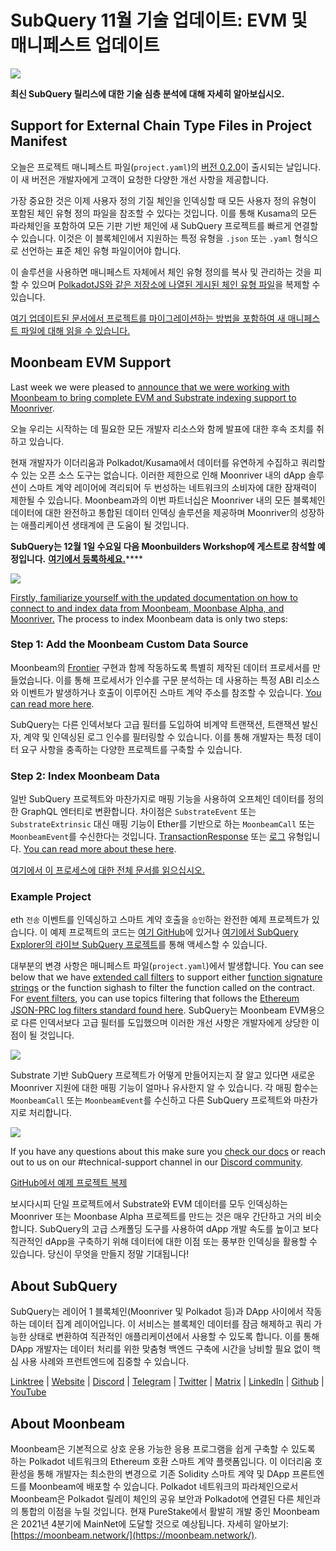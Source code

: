 # SubQuery 11월 기술 업데이트: EVM 및 매니페스트 업데이트

![](https://miro.medium.com/max/1400/1*q9GErDrvAyacOPm97krV6Q.png)

**최신 SubQuery 릴리스에 대한 기술 심층 분석에 대해 자세히 알아보십시오.**

## Support for External Chain Type Files in Project Manifest

오늘은 프로젝트 매니페스트 파일(`project.yaml`)의 [버전 0.2.0](https://doc.subquery.network/create/manifest/)이 출시되는 날입니다. 이 새 버전은 개발자에게 고객이 요청한 다양한 개선 사항을 제공합니다.

가장 중요한 것은 이제 사용자 정의 기질 체인을 인덱싱할 때 모든 사용자 정의 유형이 포함된 체인 유형 정의 파일을 참조할 수 있다는 것입니다. 이를 통해 Kusama의 모든 파라체인을 포함하여 모든 기판 기반 체인에 새 SubQuery 프로젝트를 빠르게 연결할 수 있습니다. 이것은 이 블록체인에서 지원하는 특정 유형을 `.json` 또는 `.yaml` 형식으로 선언하는 표준 체인 유형 파일이어야 합니다.

이 솔루션을 사용하면 매니페스트 자체에서 체인 유형 정의를 복사 및 관리하는 것을 피할 수 있으며 [PolkadotJS와 같은 저장소에 나열된 게시된 체인 유형 파일](https://github.com/polkadot-js/apps/tree/master/packages/apps-config/src/api/spec)을 복제할 수 있습니다.

[여기 업데이트된 문서에서 프로젝트를 마이그레이션하는 방법을 포함하여 새 매니페스트 파일에 대해 읽을 수 있습니다.](https://doc.subquery.network/create/manifest/)

## Moonbeam EVM Support

Last week we were pleased to [announce that we were working with Moonbeam to bring complete EVM and Substrate indexing support to Moonriver](../customer_announcements/20211028-moonbeam-evm.md).

오늘 우리는 시작하는 데 필요한 모든 개발자 리소스와 함께 발표에 대한 후속 조치를 취하고 있습니다.

현재 개발자가 이더리움과 Polkadot/Kusama에서 데이터를 유연하게 수집하고 쿼리할 수 있는 오픈 소스 도구는 없습니다. 이러한 제한으로 인해 Moonriver 내의 dApp 솔루션이 스마트 계약 레이어에 격리되어 두 번성하는 네트워크의 소비자에 대한 잠재력이 제한될 수 있습니다. Moonbeam과의 이번 파트너십은 Moonriver 내의 모든 블록체인 데이터에 대한 완전하고 통합된 데이터 인덱싱 솔루션을 제공하며 Moonriver의 성장하는 애플리케이션 생태계에 큰 도움이 될 것입니다.

**SubQuery는 12월 1일 수요일 다음 Moonbuilders Workshop에 게스트로 참석할 예정입니다.** [**여기에서 등록하세요.**](https://www.crowdcast.io/e/moonbuilders-ws/10)****

![](https://miro.medium.com/max/600/1*AET6Ek_PqFDRoc29Jiitnw.gif)

[Firstly, familiarize yourself with the updated documentation on how to connect to and index data from Moonbeam, Moonbase Alpha, and Moonriver.](https://doc.subquery.network/create/substrate-evm/) The process to index Moonbeam data is only two steps:

### Step 1: Add the Moonbeam Custom Data Source

Moonbeam의 [Frontier](https://github.com/paritytech/frontier) 구현과 함께 작동하도록 특별히 제작된 데이터 프로세서를 만들었습니다. 이를 통해 프로세서가 인수를 구문 분석하는 데 사용하는 특정 ABI 리소스와 이벤트가 발생하거나 호출이 이루어진 스마트 계약 주소를 참조할 수 있습니다. [You can read more here](https://doc.subquery.network/create/substrate-evm/#data-source-spec).

SubQuery는 다른 인덱서보다 고급 필터를 도입하여 비계약 트랜잭션, 트랜잭션 발신자, 계약 및 인덱싱된 로그 인수를 필터링할 수 있습니다. 이를 통해 개발자는 특정 데이터 요구 사항을 충족하는 다양한 프로젝트를 구축할 수 있습니다.

### Step 2: Index Moonbeam Data

일반 SubQuery 프로젝트와 마찬가지로 매핑 기능을 사용하여 오프체인 데이터를 정의한 GraphQL 엔터티로 변환합니다. 차이점은 `SubstrateEvent` 또는 `SubstrateExtrinsic` 대신 매핑 기능이 Ether를 기반으로 하는 `MoonbeamCall` 또는 `MoonbeamEvent`를 수신한다는 것입니다. [TransactionResponse](https://docs.ethers.io/v5/api/providers/types/#providers-TransactionResponse) 또는 [로그](https://docs.ethers.io/v5/api/providers/types/#providers-Log) 유형입니다. [You can read more about these here](https://doc.subquery.network/create/substrate-evm/#frontierevmcall).

[여기에서 이 프로세스에 대한 전체 문서를 읽으십시오.](https://doc.subquery.network/create/substrate-evm/#frontierevmcall)

### Example Project

eth `전송` 이벤트를 인덱싱하고 스마트 계약 호출을 `승인`하는 완전한 예제 프로젝트가 있습니다. 이 예제 프로젝트의 코드는 [여기 GitHub](https://github.com/subquery/tutorials-moonriver-evm-starter)에 있거나 [여기에서 SubQuery Explorer의 라이브 SubQuery 프로젝트](https://explorer.subquery.network/subquery/subquery/moonriver-evm-starter-project)를 통해 액세스할 수 있습니다.

대부분의 변경 사항은 매니페스트 파일(`project.yaml`)에서 발생합니다. You can see below that we have [extended call filters](https://doc.subquery.network/create/substrate-evm/#call-filters) to support either [function signature strings](https://docs.ethers.io/v5/api/utils/abi/fragments/#FunctionFragment) or the function sighash to filter the function called on the contract. For [event filters](https://doc.subquery.network/create/substrate-evm/#event-filters), you can use topics filtering that follows the [Ethereum JSON-PRC log filters standard found here](https://docs.ethers.io/v5/concepts/events/). SubQuery는 Moonbeam EVM용으로 다른 인덱서보다 고급 필터를 도입했으며 이러한 개선 사항은 개발자에게 상당한 이점이 될 것입니다.

![](https://miro.medium.com/max/700/1*4JRHItnILfCie4FT6sYLEA.png)

Substrate 기반 SubQuery 프로젝트가 어떻게 만들어지는지 잘 알고 있다면 새로운 Moonriver 지원에 대한 매핑 기능이 얼마나 유사한지 알 수 있습니다. 각 매핑 함수는 `MoonbeamCall` 또는 `MoonbeamEvent`를 수신하고 다른 SubQuery 프로젝트와 마찬가지로 처리합니다.

![](https://miro.medium.com/max/700/1*k4_uJYYCsTnPRRJ7avq2WA.png)

If you have any questions about this make sure you [check our docs](https://doc.subquery.network/create/substrate-evm) or reach out to us on our #technical-support channel in our [Discord community](https://discord.com/invite/subquery).

[GitHub에서 예제 프로젝트 복제](https://github.com/subquery/tutorials-moonriver-evm-starter)

보시다시피 단일 프로젝트에서 Substrate와 EVM 데이터를 모두 인덱싱하는 Moonriver 또는 Moonbase Alpha 프로젝트를 만드는 것은 매우 간단하고 거의 비슷합니다. SubQuery의 고급 스캐폴딩 도구를 사용하여 dApp 개발 속도를 높이고 보다 직관적인 dApp을 구축하기 위해 데이터에 대한 이점 또는 풍부한 인덱싱을 활용할 수 있습니다. 당신이 무엇을 만들지 정말 기대됩니다!

## About SubQuery

SubQuery는 레이어 1 블록체인(Moonriver 및 Polkadot 등)과 DApp 사이에서 작동하는 데이터 집계 레이어입니다. 이 서비스는 블록체인 데이터를 잠금 해제하고 쿼리 가능한 상태로 변환하여 직관적인 애플리케이션에서 사용할 수 있도록 합니다. 이를 통해 DApp 개발자는 데이터 처리를 위한 맞춤형 백엔드 구축에 시간을 낭비할 필요 없이 핵심 사용 사례와 프런트엔드에 집중할 수 있습니다.

[Linktree](https://linktr.ee/subquerynetwork) | [Website](https://subquery.network/) | [Discord](https://discord.com/invite/78zg8aBSMG) | [Telegram](https://t.me/subquerynetwork) | [Twitter](https://twitter.com/subquerynetwork) | [Matrix](https://matrix.to/#/#subquery:matrix.org) | [LinkedIn](https://www.linkedin.com/company/subquery) | [Github](https://github.com/subquery/subql) | [YouTube](https://www.youtube.com/channel/UCi1a6NUUjegcLHDFLr7CqLw)

## About Moonbeam

Moonbeam은 기본적으로 상호 운용 가능한 응용 프로그램을 쉽게 구축할 수 있도록 하는 Polkadot 네트워크의 Ethereum 호환 스마트 계약 플랫폼입니다. 이 이더리움 호환성을 통해 개발자는 최소한의 변경으로 기존 Solidity 스마트 계약 및 DApp 프론트엔드를 Moonbeam에 배포할 수 있습니다. Polkadot 네트워크의 파라체인으로서 Moonbeam은 Polkadot 릴레이 체인의 공유 보안과 Polkadot에 연결된 다른 체인과의 통합의 이점을 누릴 것입니다. 현재 PureStake에서 활발히 개발 중인 Moonbeam은 2021년 4분기에 MainNet에 도달할 것으로 예상됩니다. 자세히 알아보기: [https://moonbeam.network/](https://moonbeam.network/).
